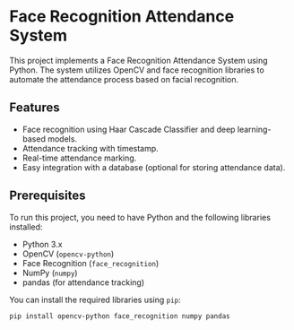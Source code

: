 # Face Recognition Attendance System

This project implements a Face Recognition Attendance System using Python. The system utilizes OpenCV and face recognition libraries to automate the attendance process based on facial recognition.

## Features

- Face recognition using Haar Cascade Classifier and deep learning-based models.
- Attendance tracking with timestamp.
- Real-time attendance marking.
- Easy integration with a database (optional for storing attendance data).

## Prerequisites

To run this project, you need to have Python and the following libraries installed:

- Python 3.x
- OpenCV (`opencv-python`)
- Face Recognition (`face_recognition`)
- NumPy (`numpy`)
- pandas (for attendance tracking)
  
You can install the required libraries using `pip`:

```bash
pip install opencv-python face_recognition numpy pandas

